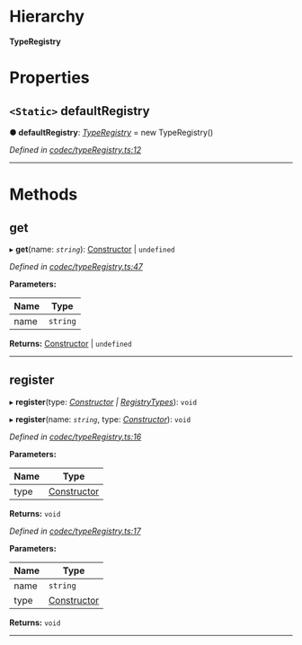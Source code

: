 

# Hierarchy

**TypeRegistry**

# Properties

<a id="defaultregistry"></a>

## `<Static>` defaultRegistry

**● defaultRegistry**: *[TypeRegistry](_codec_typeregistry_.typeregistry.md)* =  new TypeRegistry()

*Defined in [codec/typeRegistry.ts:12](https://github.com/polkadot-js/api/blob/d16671c/packages/types/src/codec/typeRegistry.ts#L12)*

___

# Methods

<a id="get"></a>

##  get

▸ **get**(name: *`string`*): [Constructor](../modules/_types_.md#constructor) | `undefined`

*Defined in [codec/typeRegistry.ts:47](https://github.com/polkadot-js/api/blob/d16671c/packages/types/src/codec/typeRegistry.ts#L47)*

**Parameters:**

| Name | Type |
| ------ | ------ |
| name | `string` |

**Returns:** [Constructor](../modules/_types_.md#constructor) | `undefined`

___
<a id="register"></a>

##  register

▸ **register**(type: *[Constructor](../modules/_types_.md#constructor) | [RegistryTypes](../modules/_types_.md#registrytypes)*): `void`

▸ **register**(name: *`string`*, type: *[Constructor](../modules/_types_.md#constructor)*): `void`

*Defined in [codec/typeRegistry.ts:16](https://github.com/polkadot-js/api/blob/d16671c/packages/types/src/codec/typeRegistry.ts#L16)*

**Parameters:**

| Name | Type |
| ------ | ------ |
| type | [Constructor](../modules/_types_.md#constructor) | [RegistryTypes](../modules/_types_.md#registrytypes) |

**Returns:** `void`

*Defined in [codec/typeRegistry.ts:17](https://github.com/polkadot-js/api/blob/d16671c/packages/types/src/codec/typeRegistry.ts#L17)*

**Parameters:**

| Name | Type |
| ------ | ------ |
| name | `string` |
| type | [Constructor](../modules/_types_.md#constructor) |

**Returns:** `void`

___

